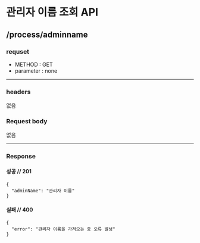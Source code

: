 # 관리자 이름 조회 API

## /process/adminname

### requset

- METHOD : GET
- parameter : none

---

### headers

없음

### Request body


없음

---

### Response

#### 성공 // 201

```
{
  "adminName": "관리자 이름" 
}
```

#### 실패 // 400

```
{
  "error": "관리자 이름을 가져오는 중 오류 발생"
}
```


